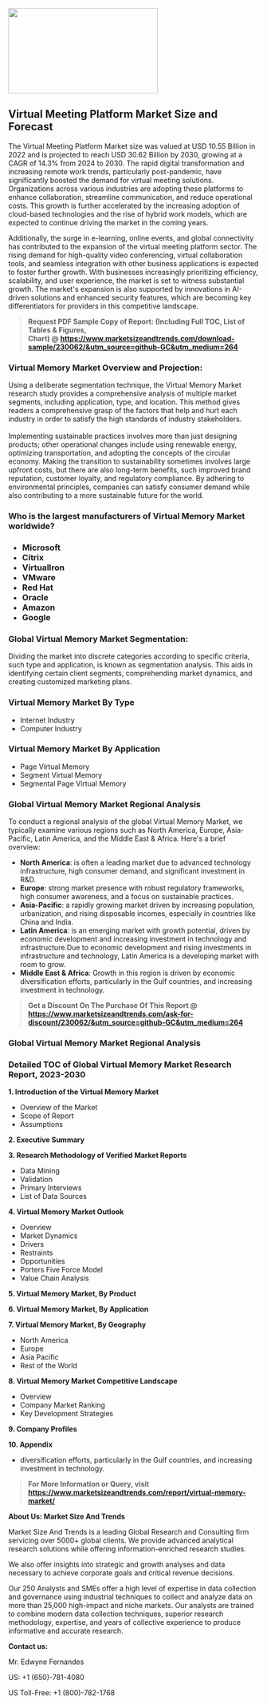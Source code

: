 <p><img class="alignnone size-medium wp-image-20088" src="https://ffe5etoiles.com/wp-content/uploads/2024/12/MST1-300x171.png" alt="" width="300" height="171" /></p><h2>Virtual Meeting Platform Market Size and Forecast</h2><p>The Virtual Meeting Platform Market size was valued at USD 10.55 Billion in 2022 and is projected to reach USD 30.62 Billion by 2030, growing at a CAGR of 14.3% from 2024 to 2030. The rapid digital transformation and increasing remote work trends, particularly post-pandemic, have significantly boosted the demand for virtual meeting solutions. Organizations across various industries are adopting these platforms to enhance collaboration, streamline communication, and reduce operational costs. This growth is further accelerated by the increasing adoption of cloud-based technologies and the rise of hybrid work models, which are expected to continue driving the market in the coming years.</p><p>Additionally, the surge in e-learning, online events, and global connectivity has contributed to the expansion of the virtual meeting platform sector. The rising demand for high-quality video conferencing, virtual collaboration tools, and seamless integration with other business applications is expected to foster further growth. With businesses increasingly prioritizing efficiency, scalability, and user experience, the market is set to witness substantial growth. The market's expansion is also supported by innovations in AI-driven solutions and enhanced security features, which are becoming key differentiators for providers in this competitive landscape.</p></p><blockquote id="" class=""><strong>Request PDF Sample Copy of Report: (Including Full TOC, List of Tables &amp; Figures, Chart)&nbsp;@&nbsp;<strong><a href="https://www.marketsizeandtrends.com/download-sample/230062/&utm_source=github-GC&utm_medium=264" target="_blank">https://www.marketsizeandtrends.com/download-sample/230062/&utm_source=github-GC&utm_medium=264</a></strong></strong></blockquote><h3 id="" class="">Virtual Memory Market&nbsp;Overview and Projection:</h3><p id="" class="">Using a deliberate segmentation technique, the Virtual Memory Market research study provides a comprehensive analysis of multiple market segments, including application, type, and location. This method gives readers a comprehensive grasp of the factors that help and hurt each industry in order to satisfy the high standards of industry stakeholders. <br /> <br />Implementing sustainable practices involves more than just designing products; other operational changes include using renewable energy, optimizing transportation, and adopting the concepts of the circular economy. Making the transition to sustainability sometimes involves large upfront costs, but there are also long-term benefits, such improved brand reputation, customer loyalty, and regulatory compliance. By adhering to environmental principles, companies can satisfy consumer demand while also contributing to a more sustainable future for the world.</p><h3 id="" class="">Who is the largest manufacturers of&nbsp;Virtual Memory Market worldwide?</h3><h3 class=""><p><ul><li>Microsoft </li><li> Citrix </li><li> VirtualIron </li><li> VMware </li><li> Red Hat </li><li> Oracle </li><li> Amazon </li><li> Google</li></ul></p></h3><h3 id="" class="">Global&nbsp;Virtual Memory Market Segmentation:</h3><p id="" class="">Dividing the market into discrete categories according to specific criteria, such type and application, is known as segmentation analysis. This aids in identifying certain client segments, comprehending market dynamics, and creating customized marketing plans.</p><h3 id="" class="">Virtual Memory Market&nbsp;By Type</h3><p><p><ul><li>Internet Industry</li><li> Computer Industry</p></li></ul></p></p><h3 id="" class="">Virtual Memory Market&nbsp;By Application</h3><p class=""><p><ul><li>Page Virtual Memory</li><li> Segment Virtual Memory</li><li> Segmental Page Virtual Memory</li></ul></p></p><h3 id="" class="">Global Virtual Memory Market Regional Analysis</h3><p id="" class="">To conduct a regional analysis of the global Virtual Memory Market, we typically examine various regions such as North America, Europe, Asia-Pacific, Latin America, and the Middle East &amp; Africa. Here's a brief overview:</p><ul><li><strong>North America</strong>: is often a leading market due to advanced technology infrastructure, high consumer demand, and significant investment in R&amp;D.</li><li><strong>Europe</strong>: strong market presence with robust regulatory frameworks, high consumer awareness, and a focus on sustainable practices.</li><li><strong>Asia-Pacific</strong>: a rapidly growing market driven by increasing population, urbanization, and rising disposable incomes, especially in countries like China and India.</li><li><strong>Latin America</strong>: is an emerging market with growth potential, driven by economic development and increasing investment in technology and infrastructure.Due to economic development and rising investments in infrastructure and technology, Latin America is a developing market with room to grow.</li><li><strong>Middle East &amp; Africa</strong>: Growth in this region is driven by economic diversification efforts, particularly in the Gulf countries, and increasing investment in technology.</li></ul><blockquote id="" class=""><strong>Get a Discount On The Purchase Of This Report @ <strong><a href="https://www.marketsizeandtrends.com/ask-for-discount/230062/&utm_source=github-GC&utm_medium=264" target="_blank">https://www.marketsizeandtrends.com/ask-for-discount/230062/&utm_source=github-GC&utm_medium=264</a></strong></strong></blockquote><h3 id="" class="">Global Virtual Memory Market Regional Analysis</h3><h3 id="" class="">Detailed TOC of Global Virtual Memory Market Research Report, 2023-2030</h3><p id="" class=""><strong>1. Introduction of the Virtual Memory Market</strong></p><ul><li>Overview of the Market</li><li>Scope of Report</li><li>Assumptions</li></ul><p id="" class=""><strong>2. Executive Summary</strong></p><p id="" class=""><strong>3. Research Methodology of Verified Market Reports</strong></p><ul><li>Data Mining</li><li>Validation</li><li>Primary Interviews</li><li>List of Data Sources</li></ul><p id="" class=""><strong>4. Virtual Memory Market Outlook</strong></p><ul><li>Overview</li><li>Market Dynamics</li><li>Drivers</li><li>Restraints</li><li>Opportunities</li><li>Porters Five Force Model</li><li>Value Chain Analysis</li></ul><p id="" class=""><strong>5. Virtual Memory Market, By Product</strong></p><p id="" class=""><strong>6. Virtual Memory Market, By Application</strong></p><p id="" class=""><strong>7. Virtual Memory Market, By Geography</strong></p><ul><li>North America</li><li>Europe</li><li>Asia Pacific</li><li>Rest of the World</li></ul><p id="" class=""><strong>8. Virtual Memory Market Competitive Landscape</strong></p><ul><li>Overview</li><li>Company Market Ranking</li><li>Key Development Strategies</li></ul><p id="" class=""><strong>9. Company Profiles</strong></p><p id="" class=""><strong>10. Appendix</strong></p><ul><li>diversification efforts, particularly in the Gulf countries, and increasing investment in technology.</li></ul><blockquote id="" class=""><strong>For More Information or Query, visit <strong><strong><a href="https://www.marketsizeandtrends.com/report/virtual-memory-market/" target="_blank">https://www.marketsizeandtrends.com/report/virtual-memory-market/</a></strong></strong></strong></blockquote><p id="" class=""><strong>About Us: Market Size And Trends</strong></p><p id="" class="">Market Size And Trends is a leading Global Research and Consulting firm servicing over 5000+ global clients. We provide advanced analytical research solutions while offering information-enriched research studies.</p><p id="" class="">We also offer insights into strategic and growth analyses and data necessary to achieve corporate goals and critical revenue decisions.</p><p id="" class="">Our 250 Analysts and SMEs offer a high level of expertise in data collection and governance using industrial techniques to collect and analyze data on more than 25,000 high-impact and niche markets. Our analysts are trained to combine modern data collection techniques, superior research methodology, expertise, and years of collective experience to produce informative and accurate research.</p><p id="" class=""><strong>Contact us:</strong></p><p id="" class="">Mr. Edwyne Fernandes</p><p id="" class="">US: +1 (650)-781-4080</p><p id="" class="">US Toll-Free: +1 (800)-782-1768</p>
